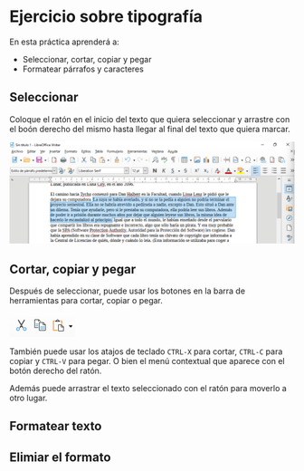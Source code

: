 # Ejercicio sobre tipografía

En esta práctica aprenderá a:

- Seleccionar, cortar, copiar y pegar
- Formatear párrafos y caracteres

## Seleccionar

Coloque el ratón en el inicio del texto que quiera seleccionar y arrastre con el boón derecho del mismo hasta llegar al final del texto que quiera marcar.

![seleccionar](02-ejercicio-tipografia/seleccionar.png)

## Cortar, copiar y pegar

Después de seleccionar, puede usar los botones en la barra de herramientas para cortar, copiar o pegar.

![cortar-copiar-pegar](02-ejercicio-tipografia/cortar-copiar-pegar.png)

También puede usar los atajos de teclado `CTRL-X` para cortar, `CTRL-C` para copiar y `CTRL-V` para pegar. O bien el menú contextual que aparece con el botón derecho del ratón.

Además puede arrastrar el texto seleccionado con el ratón para moverlo a otro lugar.

## Formatear texto

## Elimiar el formato
